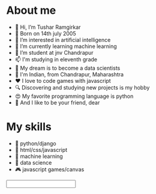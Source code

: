 # About me
- 👋 Hi, I’m Tushar Ramgirkar
- 👶 Born on 14th july 2005
- 👀 I’m interested in artificial intelligence
- 🌱 I’m currently learning machine learning
- 💞️ I’m student at jnv Chandrapur
- 📫 I'm studying in eleventh grade
- 📠 My dream is to become a data scientists
- 🏡 I'm Indian, from Chandrapur, Maharashtra
- ❤ I love to code games with javascript
- 🔍 Discovering and studying new projects is my hobby
- 😍 My favorite programming language is python
- 🤝 And I like to be your friend, dear

# My skills
- 🐎 python/django
- 🐍 html/css/javascript
- 🤖 machine learning
- 🔬 data science
- 🎮 javascript games/canvas

<input></input>
<!---
tushar-ramgirkar/tushar-ramgirkar is a ✨ special ✨ repository because its `README.md` (this file) appears on your GitHub profile.
You can click the Preview link to take a look at your changes.
--->
